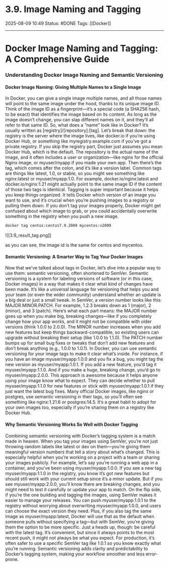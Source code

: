 # 3.9. Image Naming and Tagging

2025-08-09 10:49
Status: #DONE
Tags: [[Docker]]

---

# Docker Image Naming and Tagging: A Comprehensive Guide

### Understanding Docker Image Naming and Semantic Versioning

#### Docker Image Naming: Giving Multiple Names to a Single Image

In Docker, you can give a single image multiple names, and all those names will point to the same image under the hood, thanks to its unique image ID. Think of the image ID as a fingerprint—it’s a special code (a SHA256 hash, to be exact) that identifies the image based on its content. As long as the image doesn’t change, you can slap different names on it, and they’ll all refer to that same ID. So, what does a “name” look like in Docker? It’s usually written as [registry]/[repository]:[tag]. Let’s break that down: the registry is the server where the image lives, like docker.io if you’re using Docker Hub, or something like myregistry.example.com if you’ve got a private registry. If you skip the registry part, Docker just assumes you mean Docker Hub, which is the default. The repository is the actual name of the image, and it often includes a user or organization—like nginx for the official Nginx image, or myuser/myapp if you made your own app. Then there’s the tag, which comes after the colon, and it’s like a version label. Common tags are things like latest, 1.0, or stable, so you might see something like nginx:latest or myuser/myapp:1.0. For example, docker.io/nginx:latest and docker.io/nginx:1.21 might actually point to the same image ID if the content of those two tags is identical. Tagging is super important because it helps you keep things organized. It tells Docker which version of an image you want to use, and it’s crucial when you’re pushing images to a registry or pulling them down. If you don’t tag your images properly, Docker might get confused about which image to grab, or you could accidentally overwrite something in the registry when you push a new image.

```bash
docker tag centos:centos7.9.2009 mycentos:v2009
```

![[3.9_result_tag.png]]

as you can see, the image id is the same for centos and mycentos.

#### Semantic Versioning: A Smarter Way to Tag Your Docker Images

Now that we’ve talked about tags in Docker, let’s dive into a popular way to use them: semantic versioning, often shortened to SemVer. Semantic versioning is a system for labeling versions of software (or in this case, Docker images) in a way that makes it clear what kind of changes have been made. It’s like a universal language for versioning that helps you and your team (or even the wider community) understand whether an update is a big deal or just a small tweak. In SemVer, a version number looks like this: MAJOR.MINOR.PATCH. For example, 1.2.3 breaks down as 1 (major), 2 (minor), and 3 (patch). Here’s what each part means: the MAJOR number goes up when you make big, breaking changes—like if you completely change how your app works, and it might not be compatible with older versions (think 1.0.0 to 2.0.0). The MINOR number increases when you add new features but keep things backward-compatible, so existing users can upgrade without breaking their setup (like 1.0.0 to 1.1.0). The PATCH number bumps up for small bug fixes or tweaks that don’t add new features and don’t break anything (e.g., 1.0.0 to 1.0.1). In Docker, you can use semantic versioning for your image tags to make it clear what’s inside. For instance, if you have an image myuser/myapp:1.0.0 and you fix a bug, you might tag the new version as myuser/myapp:1.0.1. If you add a new feature, you’d tag it myuser/myapp:1.1.0. And if you make a huge, breaking change, you’d go to myuser/myapp:2.0.0. This approach is awesome because it helps anyone using your image know what to expect. They can decide whether to pull myuser/myapp:1.1.0 for new features or stick with myuser/myapp:1.0.1 if they just want the latest bug fixes. Many official Docker images, like nginx or postgres, use semantic versioning in their tags, so you’ll often see something like nginx:1.21.6 or postgres:14.5. It’s a great habit to adopt for your own images too, especially if you’re sharing them on a registry like Docker Hub.

#### Why Semantic Versioning Works So Well with Docker Tagging

Combining semantic versioning with Docker’s tagging system is a match made in heaven. When you tag your images using SemVer, you’re not just throwing random labels like latest or dev on them—you’re giving them meaningful version numbers that tell a story about what’s changed. This is especially helpful when you’re working on a project with a team or sharing your images publicly. For example, let’s say you’re running a web app in a container, and you’ve been using myuser/myapp:1.0.0. If you see a new tag myuser/myapp:1.1.0 in the registry, you know it’s got new features but should still work with your current setup since it’s a minor update. But if you see myuser/myapp:2.0.0, you’ll know there are breaking changes, and you might need to test it carefully or update your app to match. On the flip side, if you’re the one building and tagging the images, using SemVer makes it easier to manage your releases. You can push myuser/myapp:1.0.1 to the registry without worrying about overwriting myuser/myapp:1.0.0, and users can choose the exact version they need. Plus, if you also tag the same image as myuser/myapp:latest, Docker will use that as the default when someone pulls without specifying a tag—but with SemVer, you’re giving them the option to be more specific. Just a heads up, though: be careful with the latest tag. It’s convenient, but since it always points to the most recent push, it might not always be what you expect. For production, it’s often safer to use a specific SemVer tag like 1.0.1 so you know exactly what you’re running. Semantic versioning adds clarity and predictability to Docker’s tagging system, making your workflow smoother and less error-prone.

